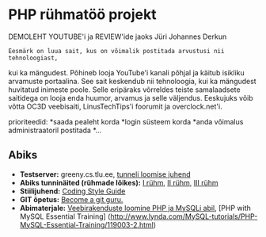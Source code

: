 # PHP rühmatöö projekt

DEMOLEHT YOUTUBE'i ja REVIEW'ide jaoks
Jüri Johannes Derkun

	Eesmärk on luua sait, kus on võimalik postitada arvustusi nii tehnoloogiast,
kui ka mängudest. Põhineb looja YouTube'i kanali põhjal ja käitub isikliku
arvamuste portaalina.
	See sait keskendub nii tehnoloogia, kui ka mängudest huvitatud inimeste poole. Selle
eripäraks võrreldes teiste samalaadsete saitidega on looja enda huumor, arvamus ja
selle väljendus. Eeskujuks võib võtta OC3D veebisaiti, LinusTechTips'i foorumit ja
overclock.net'i.

prioriteedid:
*saada pealeht korda
*login süsteem korda
*anda võimalus administraatoril postitada
*...



## Abiks
* **Testserver:** greeny.cs.tlu.ee, [tunneli loomise juhend](http://minitorn.tlu.ee/~jaagup/kool/java/kursused/09/veebipr/naited/greenytunnel/greenytunnel.pdf)
* **Abiks tunninäited (rühmade lõikes):** [I rühm](https://github.com/veebiprogrammeerimine-2016s?utf8=%E2%9C%93&query=-I-ruhm), [II rühm](https://github.com/veebiprogrammeerimine-2016s?utf8=%E2%9C%93&query=-II-ruhm), [III rühm](https://github.com/veebiprogrammeerimine-2016s?utf8=%E2%9C%93&query=-III-ruhm)
* **Stiilijuhend:** [Coding Style Guide](http://www.php-fig.org/psr/psr-2/)
* **GIT õpetus:** [Become a git guru.](https://www.atlassian.com/git/tutorials/)
* **Abimaterjale:** [Veebirakenduste loomine PHP ja MySQLi abil](http://minitorn.tlu.ee/~jaagup/kool/java/loeng/veebipr/veebipr1.pdf), [PHP with MySQL Essential Training] (http://www.lynda.com/MySQL-tutorials/PHP-MySQL-Essential-Training/119003-2.html)

